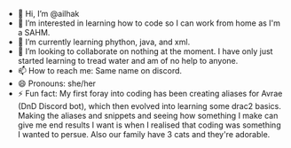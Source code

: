 - 👋 Hi, I’m @ailhak
- 👀 I’m interested in learning how to code so I can work from home as I'm a SAHM.
- 🌱 I’m currently learning phython, java, and xml.
- 💞️ I’m looking to collaborate on nothing at the moment. I have only just started learning to tread water and am of no help to anyone.
- 📫 How to reach me: Same name on discord.
- 😄 Pronouns: she/her
- ⚡ Fun fact: My first foray into coding has been creating aliases for Avrae (DnD Discord bot), which then evolved into learning some drac2 basics. Making the aliases and snippets and seeing how something I make can give me end results I want is when I realised that coding was something I wanted to persue. Also our family have 3 cats and they're adorable.

<!---
ailhak/ailhak is a ✨ special ✨ repository because its `README.md` (this file) appears on your GitHub profile.
You can click the Preview link to take a look at your changes.
--->
